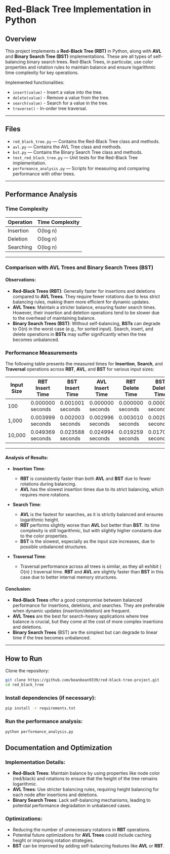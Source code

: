 # Red-Black Tree Implementation in Python

## Overview

This project implements a **Red-Black Tree (RBT)** in Python, along with **AVL** and **Binary Search Tree (BST)** implementations. These are all types of self-balancing binary search trees. Red-Black Trees, in particular, use color properties and rotation rules to maintain balance and ensure logarithmic time complexity for key operations.

Implemented functionalities:
- `insert(value)` - Insert a value into the tree.
- `delete(value)` - Remove a value from the tree.
- `search(value)` - Search for a value in the tree.
- `traverse()` - In-order tree traversal.

---

## Files

- `red_black_tree.py` — Contains the Red-Black Tree class and methods.
- `avl.py` — Contains the AVL Tree class and methods.
- `bst.py` — Contains the Binary Search Tree class and methods.
- `test_red_black_tree.py` — Unit tests for the Red-Black Tree implementation.
- `performance_analysis.py` — Scripts for measuring and comparing performance with other trees.

---

## Performance Analysis

### Time Complexity
| Operation  | Time Complexity |
|------------|-----------------|
| Insertion  | O(log n)        |
| Deletion   | O(log n)        |
| Searching  | O(log n)        |

---

### **Comparison with AVL Trees and Binary Search Trees (BST)**

#### Observations:
- **Red-Black Trees (RBT)**: Generally faster for insertions and deletions compared to **AVL Trees**. They require fewer rotations due to less strict balancing rules, making them more efficient for dynamic updates.
- **AVL Trees**: Maintain a stricter balance, ensuring faster search times. However, their insertion and deletion operations tend to be slower due to the overhead of maintaining balance.
- **Binary Search Trees (BST)**: Without self-balancing, **BSTs** can degrade to O(n) in the worst case (e.g., for sorted input). Search, insert, and delete operations in **BSTs** may suffer significantly when the tree becomes unbalanced.

### **Performance Measurements**

The following table presents the measured times for **Insertion**, **Search**, and **Traversal** operations across **RBT**, **AVL**, and **BST** for various input sizes:

| Input Size | RBT Insert Time  | BST Insert Time  | AVL Insert Time  | RBT Delete Time  | BST Delete Time  | AVL Delete Time  | RBT Search Time  | BST Search Time  | AVL Search Time  | RBT Traverse Time | BST Traverse Time | AVL Traverse Time |
|------------|------------------|------------------|------------------|------------------|------------------|------------------|------------------|------------------|------------------|-------------------|-------------------|-------------------|
| 100        | 0.000000 seconds | 0.001001 seconds | 0.000000 seconds | 0.000000 seconds | 0.000000 seconds | 0.000000 seconds | 0.000000 seconds | 0.000000 seconds | 0.000999 seconds | 0.000000 seconds | 0.000999 seconds | 0.000000 seconds |
| 1,000      | 0.003999 seconds | 0.002003 seconds | 0.002996 seconds | 0.003010 seconds | 0.002999 seconds | 0.003067 seconds | 0.001997 seconds | 0.002017 seconds | 0.000998 seconds | 0.000000 seconds | 0.000998 seconds | 0.000998 seconds |
| 10,000     | 0.049369 seconds | 0.023588 seconds | 0.024994 seconds | 0.019259 seconds | 0.017037 seconds | 0.017231 seconds | 0.016584 seconds | 0.032002 seconds | 0.030053 seconds | 0.017015 seconds | 0.020014 seconds | 0.014013 seconds |

---

#### **Analysis of Results:**
- **Insertion Time**:
  - **RBT** is consistently faster than both **AVL** and **BST** due to fewer rotations during balancing.
  - **AVL** has the slowest insertion times due to its strict balancing, which requires more rotations.
  
- **Search Time**:
  - **AVL** is the fastest for searches, as it is strictly balanced and ensures logarithmic height.
  - **RBT** performs slightly worse than **AVL** but better than **BST**. Its time complexity is still logarithmic, but with slightly higher constants due to the color properties.
  - **BST** is the slowest, especially as the input size increases, due to possible unbalanced structures.

- **Traversal Time**:
  - Traversal performance across all trees is similar, as they all exhibit \( O(n) \) traversal time. **RBT** and **AVL** are slightly faster than **BST** in this case due to better internal memory structures.

#### **Conclusion**:
- **Red-Black Trees** offer a good compromise between balanced performance for insertions, deletions, and searches. They are preferable when dynamic updates (insertion/deletion) are frequent.
- **AVL Trees** are the best for search-heavy applications where tree balance is crucial, but they come at the cost of more complex insertions and deletions.
- **Binary Search Trees** (BST) are the simplest but can degrade to linear time if the tree becomes unbalanced.

---

## How to Run

Clone the repository:

```bash
git clone https://github.com/beanbean9339/red-black-tree-project.git
cd red_black_tree
```

### Install dependencies (if necessary):

```bash
pip install -r requirements.txt
```
### Run the performance analysis:

```bash
python performance_analysis.py
```
## Documentation and Optimization

### Implementation Details:
- **Red-Black Trees**: Maintain balance by using properties like node color (red/black) and rotations to ensure that the height of the tree remains logarithmic.
- **AVL Trees**: Use stricter balancing rules, requiring height balancing for each node after insertions and deletions.
- **Binary Search Trees**: Lack self-balancing mechanisms, leading to potential performance degradation in unbalanced cases.

### Optimizations:
- Reducing the number of unnecessary rotations in **RBT** operations.
- Potential future optimizations for **AVL Trees** could include caching height or improving rotation strategies.
- **BST** can be improved by adding self-balancing features like **AVL** or **RBT**.

